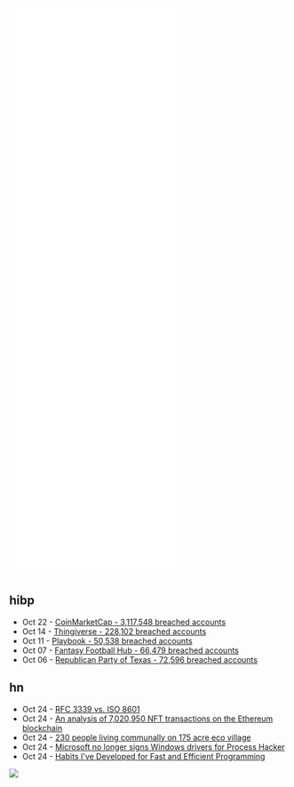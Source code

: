 ![Metrics](https://raw.githubusercontent.com/phixion/phixion/master/metrics.svg)

## hibp

<!--
for https://github.com/phixion/phixion/blob/main/.github/workflows/feeds.yml
-->
<!--START_SECTION:haveibeenpwnd-->
- Oct 22 - [CoinMarketCap - 3,117,548 breached accounts](https://haveibeenpwned.com/PwnedWebsites#CoinMarketCap)
- Oct 14 - [Thingiverse - 228,102 breached accounts](https://haveibeenpwned.com/PwnedWebsites#Thingiverse)
- Oct 11 - [Playbook - 50,538 breached accounts](https://haveibeenpwned.com/PwnedWebsites#Playbook)
- Oct 07 - [Fantasy Football Hub - 66,479 breached accounts](https://haveibeenpwned.com/PwnedWebsites#FantasyFootballHub)
- Oct 06 - [Republican Party of Texas - 72,596 breached accounts](https://haveibeenpwned.com/PwnedWebsites#RepublicanPartyOfTexas)
<!--END_SECTION:haveibeenpwnd-->

## hn

<!--
for https://github.com/phixion/phixion/blob/main/.github/workflows/feeds.yml
-->
<!--START_SECTION:hn-->
- Oct 24 - [RFC 3339 vs. ISO 8601](https://ijmacd.github.io/rfc3339-iso8601/)
- Oct 24 - [An analysis of 7,020,950 NFT transactions on the Ethereum blockchain](https://old.reddit.com/r/MachineLearning/comments/qcychj/p_an_analysis_of_7020950_nft_transactions_on_the/)
- Oct 24 - [230 people living communally on 175 acre eco village](https://www.youtube.com/watch?v=n-uH36w9xg8)
- Oct 24 - [Microsoft no longer signs Windows drivers for Process Hacker](https://borncity.com/win/2021/10/23/microsoft-signiert-windows-treiber-fr-process-hacker-nicht-mehr/)
- Oct 24 - [Habits I've Developed for Fast and Efficient Programming](https://cprimozic.net/blog/programming-speed-strategies/)
<!--END_SECTION:hn-->

<!--
for https://yhype.me
-->
![](https://hit.yhype.me/github/profile?user_id=13013670)
